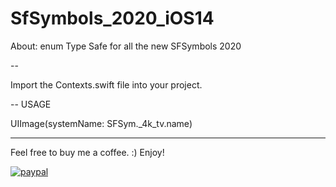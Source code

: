 # SfSymbols_2020_iOS14
About: enum Type Safe for all the new SFSymbols 2020


 --
 
Import the Contexts.swift file into your project.

 --
USAGE

UIImage(systemName: SFSym._4k_tv.name)


--------

Feel free to buy me a coffee. :) Enjoy!

[![paypal](https://www.paypalobjects.com/en_US/i/btn/btn_donateCC_LG.gif)](https://www.paypal.com/cgi-bin/webscr?cmd=_s-xclick&hosted_button_id=Z7CNMLR76T6MG&source=url)
